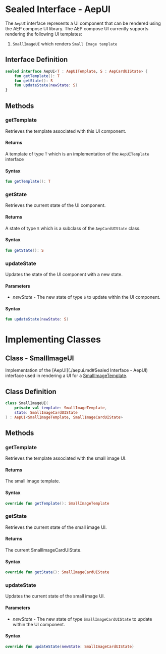 # Sealed Interface - AepUI

The `AepUI` interface represents a UI component that can be rendered using the AEP compose UI library. The AEP compose UI currently supports rendering the following UI templates:
1. `SmallImageUI` which renders `Small Image template` 

## Interface Definition

```kotlin
sealed interface AepUI<T : AepUITemplate, S : AepCardUIState> {
    fun getTemplate(): T
    fun getState(): S
    fun updateState(newState: S)
}
```

## Methods

### getTemplate 

Retrieves the template associated with this UI component.

#### Returns

A template of type `T` which is an implementation of the  `AepUITemplate` interface

#### Syntax

``` kotlin
fun getTemplate(): T
```

### getState 

Retrieves the current state of the UI component.

#### Returns

A state of type `S` which is a subclass of the  `AepCardUIState` class.

#### Syntax

``` kotlin
fun getState(): S
```

### updateState 

Updates the state of the UI component with a new state.

#### Parameters

- _newState_ - The new state of type `S` to update within the UI component.

#### Syntax

``` kotlin
fun updateState(newState: S)
```

# Implementing Classes

## Class - SmallImageUI

Implementation of the [AepUI](./aepui.md#Sealed Interface - AepUI) interface used in rendering a UI for a [SmallImageTemplate](./UIModels/smallimagetemplate.md).

## Class Definition

```kotlin
class SmallImageUI(
    private val template: SmallImageTemplate,
    state: SmallImageCardUIState
) : AepUI<SmallImageTemplate, SmallImageCardUIState>
```

## Methods

### getTemplate 

Retrieves the template associated with the small image UI.

#### Returns

The small image template.

#### Syntax

``` kotlin
override fun getTemplate(): SmallImageTemplate
```

### getState 

Retrieves the current state of the small image UI.

#### Returns

The current SmallImageCardUIState.

#### Syntax

``` kotlin
override fun getState(): SmallImageCardUIState
```

### updateState 

Updates the current state of the small image UI.

#### Parameters

- _newState_ - The new state of type `SmallImageCardUIState` to update within the UI component.

#### Syntax

``` kotlin
override fun updateState(newState: SmallImageCardUIState)
```
